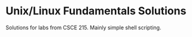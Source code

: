 # Unix/Linux Fundamentals Solutions

Solutions for labs from CSCE 215. Mainly simple shell scripting.
